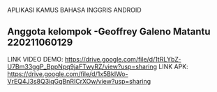APLIKASI KAMUS BAHASA INGGRIS ANDROID

Anggota kelompok
-Geoffrey Galeno Matantu 220211060129
-

LINK VIDEO DEMO: https://drive.google.com/file/d/1tRLYbZ-U7Bm33ggP_BppNpq9jaFTwyRZ/view?usp=sharing
LINK APK: https://drive.google.com/file/d/1x5BkIWo-VrEQ4J3s8Q3iqGqBnRICrXOw/view?usp=sharing
